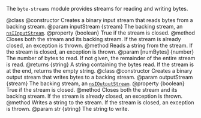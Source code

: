 <!-- contributed by Drew Willcoxon [adw@mozilla.com]  -->
<!-- edited by Noelle Murata [fiveinchpixie@gmail.com]  -->

The `byte-streams` module provides streams for reading and writing bytes.

<api name="ByteReader">
@class
<api name="ByteReader">
@constructor
  Creates a binary input stream that reads bytes from a backing stream.
@param inputStream {stream}
  The backing stream, an <a href="http://mxr.mozilla.org/mozilla-central/
source/xpcom/io/nsIInputStream.idl"><code>nsIInputStream</code></a>.
</api>
<api name="closed">
@property {boolean}
  True if the stream is closed.
</api>

<api name="close">
@method
  Closes both the stream and its backing stream.  If the stream is already
  closed, an exception is thrown.
</api>

<api name="read">
@method
  Reads a string from the stream.  If the stream is closed, an exception is
  thrown.
@param [numBytes] {number}
  The number of bytes to read.  If not given, the remainder of the entire stream
  is read.
@returns {string}
  A string containing the bytes read.  If the stream is at the end, returns the
  empty string.
</api>
</api>

<api name="ByteWriter">
@class
<api name="ByteWriter">
@constructor
  Creates a binary output stream that writes bytes to a backing stream.
@param outputStream {stream}
  The backing stream, an <a href="http://mxr.mozilla.org/mozilla-central/
source/xpcom/io/nsIOutputStream.idl"><code>nsIOutputStream</code></a>.
</api>
<api name="closed">
@property {boolean}
  True if the stream is closed.
</api>
<api name="close">
@method
  Closes both the stream and its backing stream.  If the stream is already
  closed, an exception is thrown.
</api>
<api name="write">
@method
  Writes a string to the stream.  If the stream is closed, an exception is
  thrown.
@param str {string}
  The string to write.
</api>
</api>
